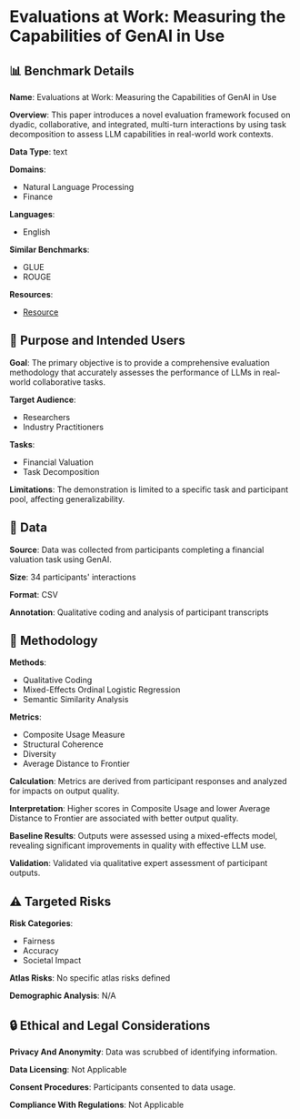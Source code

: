 # Evaluations at Work: Measuring the Capabilities of GenAI in Use

## 📊 Benchmark Details

**Name**: Evaluations at Work: Measuring the Capabilities of GenAI in Use

**Overview**: This paper introduces a novel evaluation framework focused on dyadic, collaborative, and integrated, multi-turn interactions by using task decomposition to assess LLM capabilities in real-world work contexts.

**Data Type**: text

**Domains**:
- Natural Language Processing
- Finance

**Languages**:
- English

**Similar Benchmarks**:
- GLUE
- ROUGE

**Resources**:
- [Resource](https://arxiv.org/abs/2505.10742)

## 🎯 Purpose and Intended Users

**Goal**: The primary objective is to provide a comprehensive evaluation methodology that accurately assesses the performance of LLMs in real-world collaborative tasks.

**Target Audience**:
- Researchers
- Industry Practitioners

**Tasks**:
- Financial Valuation
- Task Decomposition

**Limitations**: The demonstration is limited to a specific task and participant pool, affecting generalizability.

## 💾 Data

**Source**: Data was collected from participants completing a financial valuation task using GenAI.

**Size**: 34 participants' interactions

**Format**: CSV

**Annotation**: Qualitative coding and analysis of participant transcripts

## 🔬 Methodology

**Methods**:
- Qualitative Coding
- Mixed-Effects Ordinal Logistic Regression
- Semantic Similarity Analysis

**Metrics**:
- Composite Usage Measure
- Structural Coherence
- Diversity
- Average Distance to Frontier

**Calculation**: Metrics are derived from participant responses and analyzed for impacts on output quality.

**Interpretation**: Higher scores in Composite Usage and lower Average Distance to Frontier are associated with better output quality.

**Baseline Results**: Outputs were assessed using a mixed-effects model, revealing significant improvements in quality with effective LLM use.

**Validation**: Validated via qualitative expert assessment of participant outputs.

## ⚠️ Targeted Risks

**Risk Categories**:
- Fairness
- Accuracy
- Societal Impact

**Atlas Risks**:
No specific atlas risks defined

**Demographic Analysis**: N/A

## 🔒 Ethical and Legal Considerations

**Privacy And Anonymity**: Data was scrubbed of identifying information.

**Data Licensing**: Not Applicable

**Consent Procedures**: Participants consented to data usage.

**Compliance With Regulations**: Not Applicable
